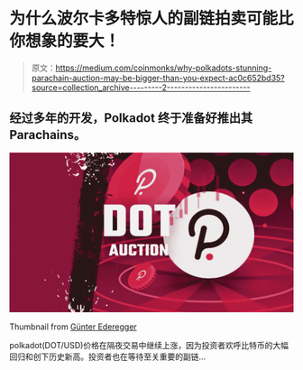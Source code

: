 # 为什么波尔卡多特惊人的副链拍卖可能比你想象的要大！

> 原文：<https://medium.com/coinmonks/why-polkadots-stunning-parachain-auction-may-be-bigger-than-you-expect-ac0c652bd35?source=collection_archive---------2----------------------->

## 经过多年的开发，Polkadot 终于准备好推出其 Parachains。

![](img/6a0c00932687ec0614b9fae79adff1e4.png)

Thumbnail from [Günter Ederegger](https://medium.com/u/4f0c50d16421?source=post_page-----ac0c652bd35--------------------------------)

polkadot(DOT/USD)价格在隔夜交易中继续上涨，因为投资者欢呼比特币的大幅回归和创下历史新高。投资者也在等待至关重要的副链…